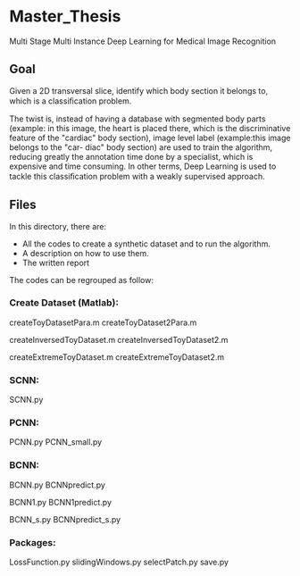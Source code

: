 # Master_Thesis
Multi Stage Multi Instance Deep Learning for Medical Image Recognition

## Goal
Given a 2D transversal slice, identify which body section it belongs to, which is a
classiﬁcation problem.

The twist is, instead of having a database with segmented body parts (example:
in this image, the heart is placed there, which is the discriminative feature of the
"cardiac" body section), image level label (example:this image belongs to the "car-
diac" body section) are used to train the algorithm, reducing greatly the annotation
time done by a specialist, which is expensive and time consuming. In other terms,
Deep Learning is used to tackle this classiﬁcation problem with a weakly supervised
approach.

## Files
In this directory, there are:
- All the codes to create a synthetic dataset and to run the algorithm.
- A description on how to use them.
- The written report

The codes can be regrouped as follow:

### Create Dataset (Matlab):
createToyDatasetPara.m
createToyDataset2Para.m

createInversedToyDataset.m
createInversedToyDataset2.m

createExtremeToyDataset.m
createExtremeToyDataset2.m


### SCNN:
SCNN.py


### PCNN:
PCNN.py
PCNN_small.py


### BCNN:
BCNN.py
BCNNpredict.py

BCNN1.py
BCNN1predict.py

BCNN_s.py
BCNNpredict_s.py


### Packages:
LossFunction.py
slidingWindows.py
selectPatch.py
save.py
